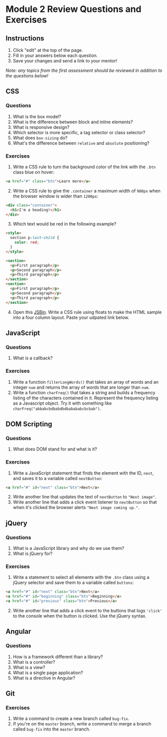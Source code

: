 # Module 2 Review Questions and Exercises

## Instructions

1. Click "edit" at the top of the page.
2. Fill in your answers below each question.
3. Save your changes and send a link to your mentor!

*Note: any topics from the first assessment should be reviewed in addition to the questions below!*

## CSS

### Questions

1. What is the box model?
2. What is the difference between block and inline elements?
3. What is responsive design?
4. Which selector is more specific, a tag selector or class selector?
5. What does `box-sizing` do?
6. What's the difference between `relative` and `absolute` positioning?

### Exercises

1. Write a CSS rule to turn the background color of the link with the `.btn` class blue on hover:

  ```html
  <a href="#" class="btn">Learn more</a>
  ```

2. Write a CSS rule to give the `.container` a maximum width of `980px` when the browser window is wider than `1200px`:

  ```html
  <div class="container">
    <h1>I'm a heading!</h1>
  </div>
  ```

3. Which text would be red in the following example?

  ```html
  <style>
    section p:last-child {
      color: red;
    }
  </style>

  <section>
    <p>First paragraph</p>
    <p>Second paragraph</p>
    <p>Third paragraph</p>
  </section>
  <section>
    <p>First paragraph</p>
    <p>Second paragraph</p>
    <p>Third paragraph</p>
  </section>
  ```

4. Open this [JSBin](http://jsbin.com/qigiwuhepe/1/edit?html,css,output). Write a CSS rule using floats to make the HTML sample into a four column layout. Paste your udpated link below.

## JavaScript

### Questions

1. What is a callback?

### Exercises

1. Write a function `filterLongWords()` that takes an array of words and an integer `num` and returns the array of words that are longer than `num`.
2. Write a function `charFreq()` that takes a string and builds a frequency listing of the characters contained in it. Represent the frequency listing as a Javascript object. Try it with something like `charFreq("abbabcbdbabdbdbabababcbcbab")`.

## DOM Scripting

### Questions

1. What does DOM stand for and what is it?

### Exercises

1. Write a JavaScript statement that finds the element with the ID, `next`, and saves it to a variable called `nextButton`:

  ```html
  <a href="#" id="next" class="btn">Next</a>
  ```

2. Write another line that updates the text of `nextButton` to `"Next image"`.
3. Write another line that adds a click event listener to `nextButton` so that when it's clicked the browser alerts `"Next image coming up."`.

## jQuery

### Questions

1. What is a JavaScript library and why do we use them?
2. What is jQuery for?

### Exercises

1. Write a statement to select all elements with the `.btn` class using a jQuery selector and save them to a variable called `buttons`:

  ```html
  <a href="#" id="next" class="btn">Next</a>
  <a href="#" id="beginning" class="btn">Beginning</a>
  <a href="#" id="previous" class="btn">Previous</a>
  ```

2. Write another line that adds a click event to the buttons that logs `'click'` to the console when the button is clicked. Use the jQuery syntax.

## Angular

### Questions

1. How is a framework different than a library?
2. What is a controller?
3. What is a view?
4. What is a single page application?
5. What is a directive in Angular?

## Git

### Exercises

1. Write a command to create a new branch called `bug-fix`.
2. If you're on the `master` branch, write a command to merge a branch called `bug-fix` into the `master` branch.
